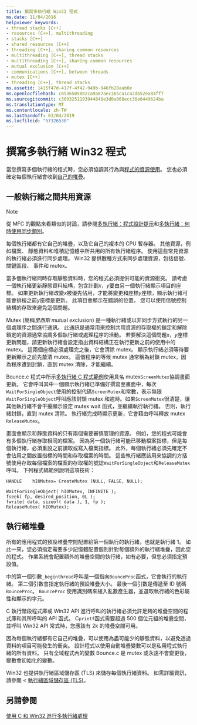 ```yaml
---
title: 撰寫多執行緒 Win32 程式
ms.date: 11/04/2016
helpviewer_keywords:
- thread stacks [C++]
- resources [C++], multithreading
- stacks [C++]
- shared resources [C++]
- threading [C++], sharing common resources
- multithreading [C++], thread stacks
- multithreading [C++], sharing common resources
- mutual exclusion [C++]
- communications [C++], between threads
- mutex [C++]
- threading [C++], thread stacks
ms.assetid: 1415f47d-417f-4f42-949b-946fb28aab0e
ms.openlocfilehash: c8536505882ca9a87aec385ca1c42d652ea84ff7
ms.sourcegitcommit: c3093251193944840e3d0a068ecc30e6449624ba
ms.translationtype: MT
ms.contentlocale: zh-TW
ms.lasthandoff: 03/04/2019
ms.locfileid: "57326530"
---
```

# <a name="writing-a-multithreaded-win32-program"></a>撰寫多執行緒 Win32 程式

當您撰寫多個執行緒的程式時，您必須協調其行為與[程式的資源使用](#_core_sharing_common_resources_between_threads)。 您也必須確定每個執行緒會收到[自己的堆疊](#_core_thread_stacks)。

##  <a name="_core_sharing_common_resources_between_threads"></a> 一般執行緒之間共用資源

> [!NOTE]
>  從 MFC 的觀點來看類似的討論，請參閱[多執行緒：程式設計提示](multithreading-programming-tips.md)和[多執行緒：何時使用同步類別](multithreading-when-to-use-the-synchronization-classes.md)。

每個執行緒都有它自己的堆疊，以及它自己的複本的 CPU 暫存器。 其他資源，例如檔案、 靜態資料和堆積記憶體中所共用的所有執行緒程序。 使用這些常見資源的執行緒必須進行同步處理。 Win32 提供數種方式來同步處理資源，包括信號、 關鍵區段、 事件和 mutex。

當多個執行緒同時存取靜態資料時，您的程式必須提供可能的資源衝突。 請考慮一個執行緒更新靜態資料結構，包含計劃*x*，*y*要由另一個執行緒顯示項目的座標。 如果更新執行緒改變*x*被優先佔用，才能將變更和座標*y*座標，顯示執行緒可能會排程之前*y*座標是更新。 此項目會顯示在錯誤的位置。 您可以使用信號控制結構的存取來避免這個問題。

Mutex (簡稱*里西斯 mut*ual *ex*clusion) 是一種執行緒或以非同步方式執行的另一個處理序之間進行通訊。 此通訊是通常用來控制共用資源的存取權的鎖定和解除鎖定的資源通常協調多個執行緒或處理程序的活動。 若要解決這個問題*x*，*y*座標更新問題，請更新執行緒會設定指出資料結構正在執行更新之前的使用中的 mutex。 這兩個座標必須處理完之後，它會清除 mutex。 顯示執行緒必須等待要更新顯示之前先釐清 mutex。 這個程序的等候 mutex 通常稱為封鎖 mutex，因為程序遭到封鎖，直到 mutex 清除，才能繼續。

Bounce.c 程式中所示[多執行緒 C 程式範例](sample-multithread-c-program.md)使用具名 mutex`ScreenMutex`協調畫面更新。 它會呼叫其中一個顯示執行緒已準備好撰寫至畫面中，每次`WaitForSingleObject`使用的控制代碼`ScreenMutex`和常數，表示無限`WaitForSingleObject`呼叫應該封鎖 mutex 和逾時。如果`ScreenMutex`很清楚，讓其他執行緒不會干擾顯示設定 mutex wait 函式，並繼續執行執行緒。 否則，執行緒封鎖，直到 mutex 清除。 執行緒完成時顯示更新，它會藉由呼叫釋放 mutex `ReleaseMutex`。

畫面會顯示和靜態資料的只有兩個需要審慎管理的資源。 例如，您的程式可能會有多個執行緒存取相同的檔案。 因為另一個執行緒可能已移動檔案指標，但是每個執行緒，必須重設之前讀取或寫入檔案指標。 此外，每個執行緒必須先確定不會佔用之間放置指標的時間和存取檔案的時間。 這些執行緒應該用來協調的方括號使用存取每個檔案的檔案的存取權的號誌`WaitForSingleObject`和`ReleaseMutex`呼叫。 下列程式碼範例說明這項技術：

```
HANDLE    hIOMutex= CreateMutex (NULL, FALSE, NULL);

WaitForSingleObject( hIOMutex, INFINITE );
fseek( fp, desired_position, 0L );
fwrite( data, sizeof( data ), 1, fp );
ReleaseMutex( hIOMutex);
```

##  <a name="_core_thread_stacks"></a> 執行緒堆疊

所有的應用程式的預設堆疊空間配置給第一個執行的執行緒，也就是執行緒 1。 如此一來，您必須指定需要多少記憶體配置個別針對每個額外的執行緒堆疊，因此您的程式。 作業系統會配置額外的堆疊空間的執行緒，如有必要，但您必須指定預設值。

中的第一個引數`_beginthread`呼叫是一個指向`BounceProc`函式，它會執行的執行緒。 第二個引數會指定執行緒的預設堆疊大小。 最後一個引數是傳遞至 ID 號碼`BounceProc`。 `BounceProc` 使用識別碼來植入亂數產生器，並選取執行緒的色彩屬性和顯示的字元。

C 執行階段程式庫或 Win32 API 進行呼叫的執行緒必須允許足夠的堆疊空間的程式庫和其所呼叫的 API 函式。 C`printf`函式需要超過 500 個位元組的堆疊空間，並呼叫 Win32 API 常式時，您應該有 2k 的堆疊空間可用。

因為每個執行緒都有它自己的堆疊，可以使用為盡可能少的靜態資料，以避免透過資料的項目可能發生的衝突。 設計程式以使用自動堆疊變數可以是私用程式執行緒的所有資料。 只有全域程式內的變數 Bounce.c 是 mutex 或永遠不會變更後，變數會初始化的變數。

Win32 也提供執行緒區域儲存區 (TLS) 來儲存每個執行緒資料。 如需詳細資訊，請參閱 <<c0> [ 執行緒區域儲存區 (TLS)](thread-local-storage-tls.md)。

## <a name="see-also"></a>另請參閱

[使用 C 和 Win32 進行多執行緒處理](multithreading-with-c-and-win32.md)

